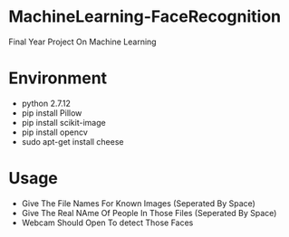# MachineLearning-FaceRecognition
Final Year Project On Machine Learning

# Environment
 - python 2.7.12
 - pip install Pillow
 - pip install scikit-image
 - pip install opencv
 - sudo apt-get install cheese

# Usage 
 - Give The File Names For Known Images (Seperated By Space)
 - Give The Real NAme Of People In Those Files (Seperated By Space)
 - Webcam Should Open To detect Those Faces
